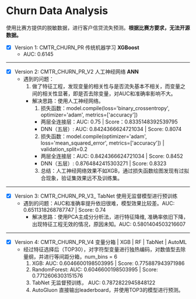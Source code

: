 # Churn Data Analysis
使用比赛方提供的脱敏数据，进行客户信贷流失预测。**根据比赛方要求，无法开源数据。**

- [x] Version 1: CMTR_CHURN_PR 传统机器学习 **XGBoost** 
  - AUC: 0.6145
------
- [x] Version 2: CMTR_CHURN_PR_V2 人工神经网络 **ANN**
  - 遇到的问题：
    1. 做了特征工程，发现变量的相关性与是否流失基本不相关，而变量之间的相关性显著，即是否去除变量，对AUC和准确率影响不大。
      - 解决思路：使用人工神经网络。
        1. 损失函数：model.compile(loss='binary_crossentropy', optimizer='adam', metrics=['accuracy'])
          - 两层全连接层：AUC: 0.75 | Score：0.8335148392539795
          - DNN（五层）: AUC: 0.8424366624721034 | Score: 0.8074
        2. 损失函数：model.compile(optimizer='adam', loss='mean_squared_error', metrics=['accuracy']) |  validation_split=0.2
          - 两层全连接层：AUC: 0.8424366624721034 | Score: 0.8452
          - DNN（五层）: 0.8764842415303271 | Score: 0.8323
        3. 总结：人工神经网络效果不如XGB，通过损失函数绘图发现有过拟合现象，验证集效果远不及训练集。
-----
- [x] Version 3: CMTR_CHURN_PR_V3_ TabNet 使用无监督模型进行预训练 
  - 遇到的问题：AUC和准确率提升依旧很难，模型效果比较差。AUC: 0.6511318268787747 | Score: 0.74
    - 解决思路：使用PCA主成分分析法，进行特征降维, 准确率依旧下降，出现特征工程无效的情况，原因未知。AUC: 0.5801404503216607
-----
- [x] Version 4: CMTR_CHURN_PR_V4 变量分箱 | XGB | RF | TabNet | AutoML
  - 经过特征选择后（TOP30），对字符型变量进行独热编码，对数值型去除量纲，并进行等间距分箱，num_bins = 6
    1. XGB: AUC: 0.6046600198503995 | Score: 0.775887943971986
    2. RandomForest: AUC: 0.6046600198503995 | Score: 0.7712606303151576
    3. TabNet 无监督预训练， AUC: 0.7872822945848122
    4. AutoGluon 直接输出leaderboard，并使用TOP3的模型进行预测。



